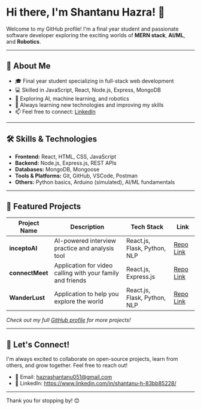 # Hi there, I'm Shantanu Hazra! 👋

Welcome to my GitHub profile! I'm a final year student and passionate software developer exploring the exciting worlds of **MERN stack**, **AI/ML**, and **Robotics**.

---

## 🚀 About Me

- 🎓 Final year student specializing in full-stack web development
- 💻 Skilled in JavaScript, React, Node.js, Express, MongoDB
- 🤖 Exploring AI, machine learning, and robotics
- 🌱 Always learning new technologies and improving my skills
- 📫 Feel free to connect: [LinkedIn](https://www.linkedin.com/in/shantanuhazra)

---

## 🛠️ Skills & Technologies

- **Frontend:** React, HTML, CSS, JavaScript
- **Backend:** Node.js, Express.js, REST APIs
- **Databases:** MongoDB, Mongoose
- **Tools & Platforms:** Git, GitHub, VSCode, Postman
- **Others:** Python basics, Arduino (simulated), AI/ML fundamentals

---

## 📂 Featured Projects

| Project Name          | Description                                    | Tech Stack                 | Link                        |
|-----------------------|------------------------------------------------|----------------------------|-----------------------------|
| **inceptoAI** | AI-powered interview practice and analysis tool | React.js, Flask, Python, NLP  | [Repo Link](https://github.com/shantanuhazra/inceptoAI) |
| **connectMeet** | Application for video calling with your family and friends | React.js, Express.js  | [Repo Link](https://github.com/shantanuhazra/connectMeet) |
| **WanderLust** | Application to help you explore the world | React.js, Flask, Python, NLP  | [Repo Link](https://github.com/shantanuhazra/wanderlust) |

*Check out my full [GitHub profile](https://github.com/shantanuhazra) for more projects!*

---

## 🤝 Let's Connect!

I'm always excited to collaborate on open-source projects, learn from others, and grow together. Feel free to reach out!

- 📧 Email: hazrashantanu051@gmail.com
- 🔗 LinkedIn: https://www.linkedin.com/in/shantanu-h-83bb85228/

---

Thank you for stopping by! 😊

